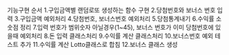 기능구현 순서
1.구입금액별 랜덤로또 생성하는 함수 구현
2.당첨번호와 보너스 번호 입력
3.구입금액 예외처리
4.당첨번호, 보너스번호 예외처리
5.당첨통계내기
6.수익률 소숫점 정리
7.입력 번호가 범위숫자 아닐경우(1~45), 보너스 번호가 이미 당첨번호에 있을때 예외처리
8.돈 입력 클래스처리
9.수익률 계산 클래스처리
10.보너스번호 예외 테스트 추가
11.수익률 계산 Lotto클래스로 합침
12.보너스 클래스 생성
